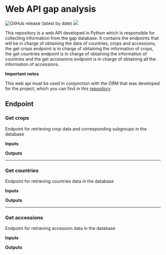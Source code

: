 # Web API gap analysis

![GitHub release (latest by date)](https://img.shields.io/github/v/release/CIAT-DAPA/spcat_webapi) ![](https://img.shields.io/github/v/tag/CIAT-DAPA/spcat_webapi)

This repository is a web API developed in Python which is responsible for collecting information from the gap database. It contains the endpoints that will be in charge of obtaining the data of countries, crops and accessions, the get crops endpoint is in charge of obtaining the information of crops, the get countries endpoint is in charge of obtaining the information of countries and the get accessions endpoint is in charge of obtaining all the information of accessions.

**Important notes**

This web api must be used in conjunction with the ORM that was developed for the project, which you can find in this [repository](https://github.com/CIAT-DAPA/spcat_orm).

## Endpoint

### Get crops

Endpoint for retrieving crop data and corresponding subgroups in the database

**Inputs**

**Outputs**

-----------

### Get countries

Endpoint for retrieving countries data in the database

**Inputs**

**Outputs**

-------------

### Get accessions

Endpoint for retrieving accession data in the database

**Inputs**

**Outputs**


